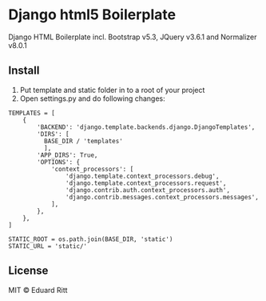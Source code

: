 # Django html5 Boilerplate
Django HTML Boilerplate incl. Bootstrap v5.3, JQuery v3.6.1 and Normalizer v8.0.1

## Install

1. Put template and static folder in to a root of your project
2. Open settings.py and do following changes:

```
TEMPLATES = [
    {
        'BACKEND': 'django.template.backends.django.DjangoTemplates',
        'DIRS': [
          BASE_DIR / 'templates'
          ],
        'APP_DIRS': True,
        'OPTIONS': {
            'context_processors': [
                'django.template.context_processors.debug',
                'django.template.context_processors.request',
                'django.contrib.auth.context_processors.auth',
                'django.contrib.messages.context_processors.messages',
            ],
        },
    },
]

STATIC_ROOT = os.path.join(BASE_DIR, 'static')
STATIC_URL = 'static/' 
```

## License

MIT © Eduard Ritt
